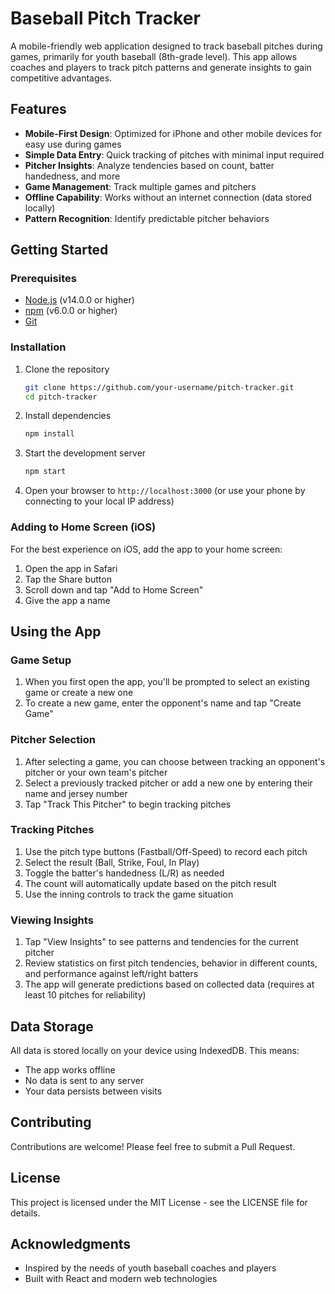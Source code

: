 # Baseball Pitch Tracker

A mobile-friendly web application designed to track baseball pitches during games, primarily for youth baseball (8th-grade level). This app allows coaches and players to track pitch patterns and generate insights to gain competitive advantages.

## Features

- **Mobile-First Design**: Optimized for iPhone and other mobile devices for easy use during games
- **Simple Data Entry**: Quick tracking of pitches with minimal input required
- **Pitcher Insights**: Analyze tendencies based on count, batter handedness, and more
- **Game Management**: Track multiple games and pitchers
- **Offline Capability**: Works without an internet connection (data stored locally)
- **Pattern Recognition**: Identify predictable pitcher behaviors

## Getting Started

### Prerequisites

- [Node.js](https://nodejs.org/) (v14.0.0 or higher)
- [npm](https://www.npmjs.com/) (v6.0.0 or higher)
- [Git](https://git-scm.com/)

### Installation

1. Clone the repository
   ```bash
   git clone https://github.com/your-username/pitch-tracker.git
   cd pitch-tracker
   ```

2. Install dependencies
   ```bash
   npm install
   ```

3. Start the development server
   ```bash
   npm start
   ```

4. Open your browser to `http://localhost:3000` (or use your phone by connecting to your local IP address)

### Adding to Home Screen (iOS)

For the best experience on iOS, add the app to your home screen:

1. Open the app in Safari
2. Tap the Share button
3. Scroll down and tap "Add to Home Screen"
4. Give the app a name

## Using the App

### Game Setup
1. When you first open the app, you'll be prompted to select an existing game or create a new one
2. To create a new game, enter the opponent's name and tap "Create Game"

### Pitcher Selection
1. After selecting a game, you can choose between tracking an opponent's pitcher or your own team's pitcher
2. Select a previously tracked pitcher or add a new one by entering their name and jersey number
3. Tap "Track This Pitcher" to begin tracking pitches

### Tracking Pitches
1. Use the pitch type buttons (Fastball/Off-Speed) to record each pitch
2. Select the result (Ball, Strike, Foul, In Play)
3. Toggle the batter's handedness (L/R) as needed
4. The count will automatically update based on the pitch result
5. Use the inning controls to track the game situation

### Viewing Insights
1. Tap "View Insights" to see patterns and tendencies for the current pitcher
2. Review statistics on first pitch tendencies, behavior in different counts, and performance against left/right batters
3. The app will generate predictions based on collected data (requires at least 10 pitches for reliability)

## Data Storage

All data is stored locally on your device using IndexedDB. This means:
- The app works offline
- No data is sent to any server
- Your data persists between visits

## Contributing

Contributions are welcome! Please feel free to submit a Pull Request.

## License

This project is licensed under the MIT License - see the LICENSE file for details.

## Acknowledgments

- Inspired by the needs of youth baseball coaches and players
- Built with React and modern web technologies